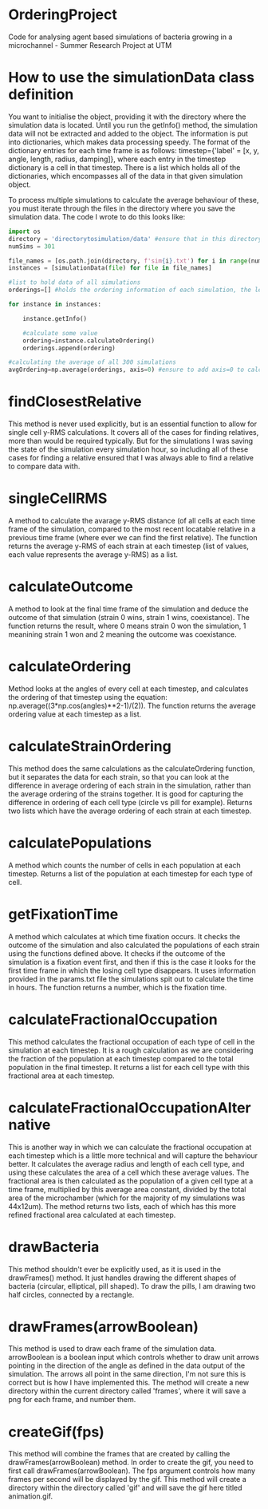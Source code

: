 # OrderingProject
Code for analysing agent based simulations of bacteria growing in a microchannel - Summer Research Project at UTM

# How to use the simulationData class definition

You want to initialise the object, providing it with the directory where the simulation data is located. Until you run the getInfo() method, the simulation data will not be extracted and added to the object. The information is put into dictionaries, which makes data processing speedy. The format of the dictionary entries for each time frame is as follows: timestep={'label' = [x, y, angle, length, radius, damping]}, where each entry in the timestep dictionary is a cell in that timestep. There is a list which holds all of the dictionaries, which encompasses all of the data in that given simulation object. 

To process multiple simulations to calculate the average behaviour of these, you must iterate through the files in the directory where you save the simulation data. The code I wrote to do this looks like:

```python
import os
directory = 'directorytosimulation/data' #ensure that in this directory, the simulations are there and also the params.txt file
numSims = 301 

file_names = [os.path.join(directory, f'sim{i}.txt') for i in range(numSims)]
instances = [simulationData(file) for file in file_names]

#list to hold data of all simulations
orderings=[] #holds the ordering information of each simulation, the length of this list should be the same as numSims

for instance in instances:

    instance.getInfo()

    #calculate some value
    ordering=instance.calculateOrdering()
    orderings.append(ordering)

#calculating the average of all 300 simulations
avgOrdering=np.average(orderings, axis=0) #ensure to add axis=0 to calculate the average of each of the 0th items, each of the 1st item in the list etc
```

# findClosestRelative

This method is never used explicitly, but is an essential function to allow for single cell y-RMS calculations. It covers all of the cases for finding relatives, more than would be required typically. But for the simulations I was saving the state of the simulation every simulation hour, so including all of these cases for finding a relative ensured that I was always able to find a relative to compare data with.

# singleCellRMS

A method to calculate the avarage y-RMS distance (of all cells at each time frame of the simulation, compared to the most recent locatable relative in a previous time frame (where ever we can find the first relative). The function returns the average y-RMS of each strain at each timestep (list of values, each value represents the average y-RMS) as a list.

# calculateOutcome

A method to look at the final time frame of the simulation and deduce the outcome of that simulation (strain 0 wins, strain 1 wins, coexistance). The function returns the result, where 0 means strain 0 won the simulation, 1 meanining strain 1 won and 2 meaning the outcome was coexistance. 

# calculateOrdering

Method looks at the angles of every cell at each timestep, and calculates the ordering of that timestep using the equation: np.average((3*np.cos(angles)**2-1)/(2)). The function returns the average ordering value at each timestep as a list.

# calculateStrainOrdering

This method does the same calculations as the calculateOrdering function, but it separates the data for each strain, so that you can look at the difference in average ordering of each strain in the simulation, rather than the average ordering of the strains together. It is good for capturing the difference in ordering of each cell type (circle vs pill for example). Returns two lists which have the average ordering of each strain at each timestep. 

# calculatePopulations

A method which counts the number of cells in each population at each timestep. Returns a list of the population at each timestep for each type of cell.

# getFixationTime

A method which calculates at which time fixation occurs. It checks the outcome of the simulation and also calculated the populations of each strain using the functions defined above. It checks if the outcome of the simulation is a fixation event first, and then if this is the case it looks for the first time frame in which the losing cell type disappears. It uses information provided in the params.txt file the simulations spit out to calculate the time in hours. The function returns a number, which is the fixation time.

# calculateFractionalOccupation

This method calculates the fractional occupation of each type of cell in the simulation at each timestep. It is a rough calculation as we are considering the fraction of the population at each timestep compared to the total population in the final timestep. It returns a list for each cell type with this fractional area at each timestep. 

# calculateFractionalOccupationAlternative

This is another way in which we can calculate the fractional occupation at each timestep which is a little more technical and will capture the behaviour better. It calculates the average radius and length of each cell type, and using these calculates the area of a cell which these average values. The fractional area is then calculated as the population of a given cell type at a time frame, multiplied by this average area constant, divided by the total area of the microchamber (which for the majority of my simulations was 44x12um). The method returns two lists, each of which has this more refined fractional area calculated at each timestep.

# drawBacteria

This method shouldn't ever be explicitly used, as it is used in the drawFrames() method. It just handles drawing the different shapes of bacteria (circular, elliptical, pill shaped). To draw the pills, I am drawing two half circles, connected by a rectangle. 

# drawFrames(arrowBoolean)

This method is used to draw each frame of the simulation data. arrowBoolean is a boolean input which controls whether to draw unit arrows pointing in the direction of the angle as defined in the data output of the simulation. The arrows all point in the same direction, I'm not sure this is correct but is how I have implemented this. The method will create a new directory within the current directory called 'frames', where it will save a png for each frame, and number them.

# createGif(fps)

This method will combine the frames that are created by calling the drawFrames(arrowBoolean) method. In order to create the gif, you need to first call drawFrames(arrowBoolean). The fps argument controls how many frames per second will be displayed by the gif. This method will create a directory within the directory called 'gif' and will save the gif here titled animation.gif.
